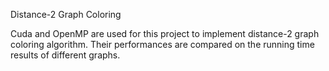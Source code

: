 Distance-2 Graph Coloring

Cuda and OpenMP are used for this project to implement distance-2 graph coloring algorithm.
Their performances are compared on the running time results of different graphs.
